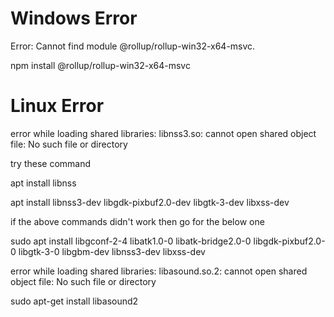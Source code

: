 
# Windows Error
Error: Cannot find module @rollup/rollup-win32-x64-msvc.

npm install @rollup/rollup-win32-x64-msvc

# Linux Error
error while loading shared libraries: libnss3.so: cannot open shared object file: No such file or directory

try these command

apt install libnss

apt install libnss3-dev libgdk-pixbuf2.0-dev libgtk-3-dev libxss-dev

if the above commands didn't work then go for the below one

sudo apt install libgconf-2-4 libatk1.0-0 libatk-bridge2.0-0 libgdk-pixbuf2.0-0 libgtk-3-0 libgbm-dev libnss3-dev libxss-dev




error while loading shared libraries: libasound.so.2: cannot open shared object file: No such file or directory

sudo apt-get install libasound2
